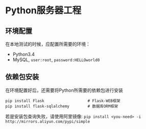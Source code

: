 # Python服务器工程

## 环境配置
在本地测试的时候，应配置所需要的环境：
* Python3.4
* MySQL, `user:root`, `password:HELLOworld0`

## 依赖包安装
在环境配置好后，还需要将Python所需要的依赖包进行安装
```
pip install Flask                   # Flask-WEB框架
pip install flask-sqlalchemy        # 数据库ORM框架
```
若是安装包查询失败，请使用阿里镜像: `pip install <you-need> -i http://mirrors.aliyun.com/pypi/simple`